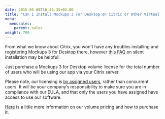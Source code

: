 ```yaml
---
date: 2015-05-09T16:46:35+02:00
title: "Can I Install Mockups 3 For Desktop on Citrix or Other Virtual Environments?"
menu:
  menusales:
    parent: sales
weight: 700
---
```


From what we know about Citrix, you won't have any troubles installing and registering Mockups 3 for Desktop there, however [this FAQ](https://support.balsamiq.com/installation/silentinstall/) on silent installation may be helpful!

Just purchase a Mockups 3 for Desktop volume license for the total number of users who will be using our app via your Citrix server.

Please note, our licensing is [by assigned users](https://support.balsamiq.com/sales/userscounted/), rather than concurrent users. It will be your company’s responsibility to make sure you are in compliance with our EULA, and that only the users you have assigned have access to use our software.

[Here](https://support.balsamiq.com/sales/discounts/#discounts-when-purchasing-multiple-mockups-for-desktop-licenses) is a little more information on our volume pricing and how to purchase it.
